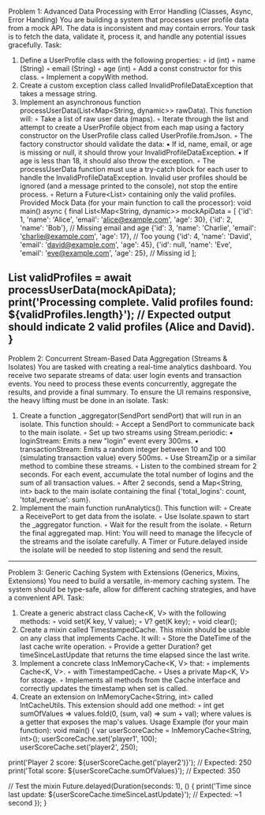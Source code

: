 Problem 1: Advanced Data Processing with Error Handling (Classes, Async, Error Handling)
You are building a system that processes user profile data from a mock API. The data is inconsistent and may contain errors. Your task is to fetch the data, validate it, process it, and handle any potential issues gracefully.
Task:
1. Define a UserProfile class with the following properties:
    ◦ id (int)
    ◦ name (String)
    ◦ email (String)
    ◦ age (int)
    ◦ Add a const constructor for this class.
    ◦ Implement a copyWith method.
2. Create a custom exception class called InvalidProfileDataException that takes a message string.
3. Implement an asynchronous function processUserData(List<Map<String, dynamic>> rawData). This function will:
    ◦ Take a list of raw user data (maps).
    ◦ Iterate through the list and attempt to create a UserProfile object from each map using a factory constructor on the UserProfile class called UserProfile.fromJson.
    ◦ The factory constructor should validate the data:
        ▪ If id, name, email, or age is missing or null, it should throw your InvalidProfileDataException.
        ▪ If age is less than 18, it should also throw the exception.
    ◦ The processUserData function must use a try-catch block for each user to handle the InvalidProfileDataException. Invalid user profiles should be ignored (and a message printed to the console), not stop the entire process.
    ◦ Return a Future<List<UserProfile>> containing only the valid profiles.
Provided Mock Data (for your main function to call the processor):
void main() async {
  final List<Map<String, dynamic>> mockApiData = [
    {'id': 1, 'name': 'Alice', 'email': 'alice@example.com', 'age': 30},
    {'id': 2, 'name': 'Bob'}, // Missing email and age
    {'id': 3, 'name': 'Charlie', 'email': 'charlie@example.com', 'age': 17}, // Too young
    {'id': 4, 'name': 'David', 'email': 'david@example.com', 'age': 45},
    {'id': null, 'name': 'Eve', 'email': 'eve@example.com', 'age': 25}, // Missing id
  ];

  List<UserProfile> validProfiles = await processUserData(mockApiData);
  print('Processing complete. Valid profiles found: ${validProfiles.length}');
  // Expected output should indicate 2 valid profiles (Alice and David).
}
--------------------------------------------------------------------------------
Problem 2: Concurrent Stream-Based Data Aggregation (Streams & Isolates)
You are tasked with creating a real-time analytics dashboard. You receive two separate streams of data: user login events and transaction events. You need to process these events concurrently, aggregate the results, and provide a final summary. To ensure the UI remains responsive, the heavy lifting must be done in an isolate.
Task:
1. Create a function _aggregator(SendPort sendPort) that will run in an isolate. This function should:
    ◦ Accept a SendPort to communicate back to the main isolate.
    ◦ Set up two streams using Stream.periodic:
        ▪ loginStream: Emits a new "login" event every 300ms.
        ▪ transactionStream: Emits a random integer between 10 and 100 (simulating transaction value) every 500ms.
    ◦ Use StreamZip or a similar method to combine these streams.
    ◦ Listen to the combined stream for 2 seconds. For each event, accumulate the total number of logins and the sum of all transaction values.
    ◦ After 2 seconds, send a Map<String, int> back to the main isolate containing the final {'total_logins': count, 'total_revenue': sum}.
2. Implement the main function runAnalytics(). This function will:
    ◦ Create a ReceivePort to get data from the isolate.
    ◦ Use Isolate.spawn to start the _aggregator function.
    ◦ Wait for the result from the isolate.
    ◦ Return the final aggregated map.
Hint: You will need to manage the lifecycle of the streams and the isolate carefully. A Timer or Future.delayed inside the isolate will be needed to stop listening and send the result.
--------------------------------------------------------------------------------
Problem 3: Generic Caching System with Extensions (Generics, Mixins, Extensions)
You need to build a versatile, in-memory caching system. The system should be type-safe, allow for different caching strategies, and have a convenient API.
Task:
1. Create a generic abstract class Cache<K, V> with the following methods:
    ◦ void set(K key, V value);
    ◦ V? get(K key);
    ◦ void clear();
2. Create a mixin called TimestampedCache. This mixin should be usable on any class that implements Cache. It will:
    ◦ Store the DateTime of the last cache write operation.
    ◦ Provide a getter Duration? get timeSinceLastUpdate that returns the time elapsed since the last write.
3. Implement a concrete class InMemoryCache<K, V> that:
    ◦ implements Cache<K, V>.
    ◦ with TimestampedCache.
    ◦ Uses a private Map<K, V> for storage.
    ◦ Implements all methods from the Cache interface and correctly updates the timestamp when set is called.
4. Create an extension on InMemoryCache<String, int> called IntCacheUtils. This extension should add one method:
    ◦ int get sumOfValues => values.fold(0, (sum, val) => sum + val); where values is a getter that exposes the map's values.
Usage Example (for your main function):
void main() {
  var userScoreCache = InMemoryCache<String, int>();
  userScoreCache.set('player1', 100);
  userScoreCache.set('player2', 250);

  print('Player 2 score: ${userScoreCache.get('player2')}'); // Expected: 250
  print('Total score: ${userScoreCache.sumOfValues}'); // Expected: 350

  // Test the mixin
  Future.delayed(Duration(seconds: 1), () {
    print('Time since last update: ${userScoreCache.timeSinceLastUpdate}');
    // Expected: ~1 second
  });
}